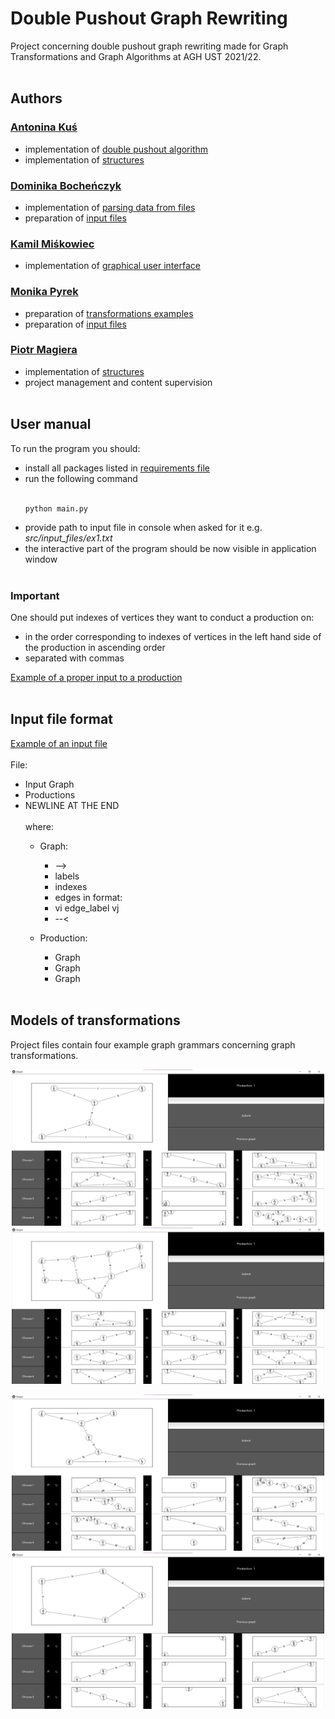 # Double Pushout Graph Rewriting
Project concerning double pushout graph rewriting made for Graph Transformations and Graph Algorithms at AGH UST 2021/22.
<br></br>
## Authors
### [Antonina Kuś](https://github.com/t0sia)
  - implementation of [double pushout algorithm](src/algorithm.py)
  - implementation of [structures](src/structures.py)
### [Dominika Bocheńczyk](https://github.com/domkvv)
  - implementation of [parsing data from files](src/parse.py)
  - preparation of [input files](src/input_files)
### [Kamil Miśkowiec](https://github.com/miskowieck) 
  - implementation of [graphical user interface](src/gui/gui.py)
### [Monika Pyrek](https://github.com/mpyrek)
  - preparation of [transformations examples](TiAG-example)
  - preparation of [input files](src/input_files)
### [Piotr Magiera](https://github.com/piotmag769)
  - implementation of [structures](src/structures.py)
  - project management and content supervision
<br></br>
## User manual
To run the program you should:
- install all packages listed in [requirements file](requirements.txt)
- run the following command
  <br><br/>
  ```
  python main.py
  ```
- provide path to input file in console when asked for it e.g. *src/input_files/ex1.txt*
- the interactive part of the program should be now visible in application window
<br></br>
### Important
One should put indexes of vertices they want to conduct a production on:
- in the order corresponding to indexes of vertices in the left hand side of the production in ascending order
- separated with commas

[Example of a proper input to a production](use_example.jpg)
<br></br>
## Input file format
[Example of an input file](src/input_files/ex1.txt)
<br></br>
File:
- Input Graph
- Productions
- NEWLINE AT THE END
<br></br>
where:
  - Graph:
    - -->
    - labels
    - indexes
    - edges in format:
    - vi edge_label vj
    - --<

  - Production:
    - Graph
    - Graph
    - Graph
<br></br>
## Models of transformations
Project files contain four example graph grammars concerning graph transformations.
<p align="center">
  <img src="./TiAG-example/ex1jpg.jpg" alt="addStat" width="500" height ="250" />
  <img src="./TiAG-example/ex2jpg.jpg" alt="addStat" width="500" height ="250" />
  <br /> 
</p>
<p align="center">
  <img src="./TiAG-example/ex3jpg.jpg" alt="addStat" width="500" height ="250" />
  <img src="./TiAG-example/ex4jpg.jpg" alt="addStat" width="500" height ="250" />
  <br /> 
</p>
